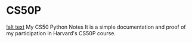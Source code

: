 # CS50P
[!alt text](https://banner2.cleanpng.com/20181129/jxj/kisspng-harvard-university-graduate-school-of-design-logo-harvard-university-directory-art-amp-educati-5c0044dd1f1910.6500401715435215011274.jpg "Harvard Logo")
My CS50 Python Notes
It is a simple documentation and proof of my participation in Harvard's CS50P course.
